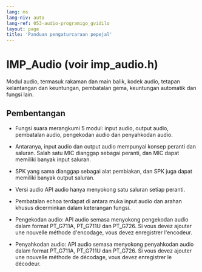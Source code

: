 ```yaml
---
lang: ms
lang-niv: auto
lang-ref: 053-audio-programigo_gvidilo
layout: page
title: 'Panduan pengaturcaraan pepejal'
---
```


# IMP_Audio (voir imp_audio.h)

Modul audio, termasuk rakaman dan main balik, kodek audio, tetapan kelantangan dan keuntungan, pembatalan gema, keuntungan automatik dan fungsi lain.

## Pembentangan
* Fungsi suara merangkumi 5 modul: input audio, output audio, pembatalan audio, pengekodan audio dan penyahkodan audio.


 * Antaranya, input audio dan output audio mempunyai konsep peranti dan saluran. Salah satu MIC dianggap sebagai peranti, dan MIC dapat memiliki banyak input saluran.


 * SPK yang sama dianggap sebagai alat pembiakan, dan SPK juga dapat memiliki banyak output saluran.


 * Versi audio API audio hanya menyokong satu saluran setiap peranti.


 * Pembatalan echoa terdapat di antara muka input audio dan arahan khusus dicerminkan dalam keterangan fungsi.


 * Pengekodan audio: API audio semasa menyokong pengekodan audio dalam format PT_G711A, PT_G711U dan PT_G726. Si vous devez ajouter une nouvelle méthode d'encodage, vous devez enregistrer l'encodeur.
   

   

 * Penyahkodan audio: API audio semasa menyokong penyahkodan audio dalam format PT_G711A, PT_G711U dan PT_G726. Si vous devez ajouter une nouvelle méthode de décodage, vous devez enregistrer le décodeur.
   

   

